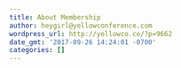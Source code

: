 ```yaml
---
title: About Membership
author: heygirl@yellowconference.com
wordpress_url: http://yellowco.co/?p=9662
date_gmt: '2017-09-26 14:24:01 -0700'
categories: []
---
```

